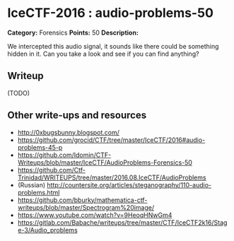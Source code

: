 # IceCTF-2016 : audio-problems-50

**Category:** Forensics
**Points:** 50
**Description:**

We intercepted this audio signal, it sounds like there could be something hidden in it. Can you take a look and see if you can find anything?

## Writeup

(TODO)

## Other write-ups and resources

* http://0xbugsbunny.blogspot.com/
* https://github.com/grocid/CTF/tree/master/IceCTF/2016#audio-problems-45-p
* https://github.com/Idomin/CTF-Writeups/blob/master/IceCTF/AudioProblems-Forensics-50
* https://github.com/Ctf-Trinidad/WRITEUPS/tree/master/2016.08.IceCTF/AudioProblems
* (Russian) http://countersite.org/articles/steganography/110-audio-problems.html
* https://github.com/bburky/mathematica-ctf-writeups/blob/master/Spectrogram%20image/
* https://www.youtube.com/watch?v=9HeoqHNwGm4
* https://gitlab.com/Babache/writeups/tree/master/CTF/IceCTF2k16/Stage-3/Audio_problems
